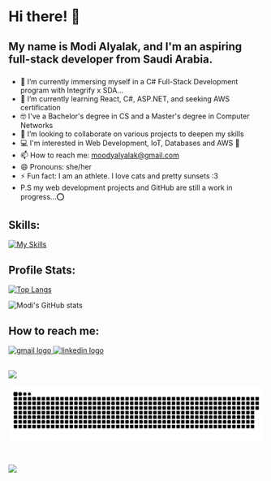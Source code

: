 <h1 align="left">Hi there! 👋 </h1>
<h2> My name is Modi Alyalak, and I'm an aspiring full-stack developer from Saudi Arabia. </h2>

###

- 🔭 I’m currently immersing myself in a C# Full-Stack Development program with Integrify x SDA...
- 🌱 I’m currently learning React, C#, ASP.NET, and seeking AWS certification
- 🤓 I've a Bachelor's degree in CS and a Master's degree in Computer Networks
- 👯 I’m looking to collaborate on various projects to deepen my skills
- 💻 I'm interested in Web Development, IoT, Databases and AWS 🥇 
- 📫 How to reach me: [moodyalyalak@gmail.com](mailto:moodyalyalak@gmail.com)
- 😄 Pronouns: she/her
- ⚡ Fun fact: I am an athlete. I love cats and pretty sunsets :3 
- P.S my web development projects and GitHub are still a work in progress...⭕️

<h2> Skills: </h2>


<div align="left">

 [![My Skills](https://skillicons.dev/icons?i=js,html,css,php,python,cs,react,ts,aws,dotnet,github,mysql,netlify,npm,postgres,vscode&perline=8)](https://skillicons.dev)
</div>


<h2> Profile Stats: </h2>
<div align="left">
<!--   <img src="https://github-readme-stats.vercel.app/api?username=modiox&hide_title=false&hide_rank=false&show_icons=true&include_all_commits=true&count_private=true&disable_animations=false&theme=dracula&locale=en&hide_border=false" height="150" alt="stats graph"  /> -->
<!--   <img src="https://github-readme-stats.vercel.app/api/top-langs?username=modiox&locale=en&hide_title=false&layout=compact&card_width=320&langs_count=5&theme=dracula&hide_border=false" height="150" alt="languages graph"  /> -->

<div align="left">


 
 [![Top Langs](https://github-readme-stats.vercel.app/api/top-langs/?username=modiox&layout=compact&theme=radical)](https://github.com/modiox/github-readme-stats?refresh=1)


![Modi's GitHub stats](https://github-readme-stats.vercel.app/api?username=modiox&show_icons=true&theme=radical&?refresh=1)



  </div>


###



<h2> How to reach me: </h2>
<div align="left">
  <a href="mailto:moodyalyalak@gmail.com"> 
    <img src="https://img.shields.io/static/v1?message=Gmail&logo=gmail&label=&color=D14836&logoColor=white&labelColor=&style=for-the-badge" height="35" alt="gmail logo"  /> 
  </a>
  <a href="https://www.linkedin.com/in/modi-a-alyalak/"> 
    <img src="https://img.shields.io/static/v1?message=LinkedIn&logo=linkedin&label=&color=0077B5&logoColor=white&labelColor=&style=for-the-badge" height="35" alt="linkedin logo"  />
  </a> 



 <br> ![](https://komarev.com/ghpvc/?username=modiox&color=blueviolet&label=PROFILE+VIEWS)
 
</div>

![Snake Animation](https://raw.githubusercontent.com/modiox/modiox/main/github-snake.svg)




###


<br clear="both">

<img align="left" height="150" src="https://i.imgflip.com/65efzo.gif"  />


###



